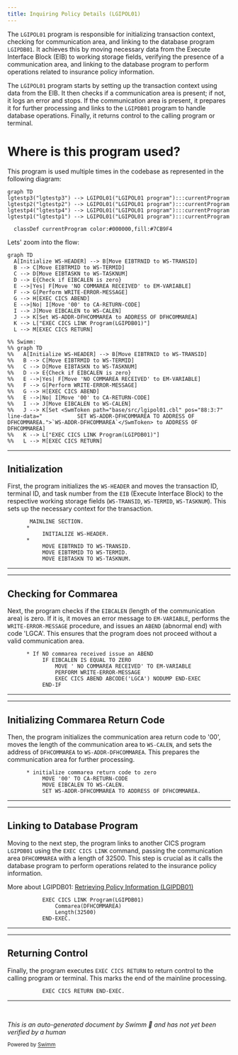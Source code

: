 ```yaml
---
title: Inquiring Policy Details (LGIPOL01)
---
```

The <SwmToken path="base/src/lgipol01.cbl" pos="13:6:6" line-data="       PROGRAM-ID. LGIPOL01.">`LGIPOL01`</SwmToken> program is responsible for initializing transaction context, checking for communication area, and linking to the database program <SwmToken path="base/src/lgipol01.cbl" pos="91:9:9" line-data="           EXEC CICS LINK Program(LGIPDB01)">`LGIPDB01`</SwmToken>. It achieves this by moving necessary data from the Execute Interface Block (EIB) to working storage fields, verifying the presence of a communication area, and linking to the database program to perform operations related to insurance policy information.

The <SwmToken path="base/src/lgipol01.cbl" pos="13:6:6" line-data="       PROGRAM-ID. LGIPOL01.">`LGIPOL01`</SwmToken> program starts by setting up the transaction context using data from the EIB. It then checks if a communication area is present; if not, it logs an error and stops. If the communication area is present, it prepares it for further processing and links to the <SwmToken path="base/src/lgipol01.cbl" pos="91:9:9" line-data="           EXEC CICS LINK Program(LGIPDB01)">`LGIPDB01`</SwmToken> program to handle database operations. Finally, it returns control to the calling program or terminal.

# Where is this program used?

This program is used multiple times in the codebase as represented in the following diagram:

```mermaid
graph TD
lgtestp3("lgtestp3") --> LGIPOL01("LGIPOL01 program"):::currentProgram
lgtestp2("lgtestp2") --> LGIPOL01("LGIPOL01 program"):::currentProgram
lgtestp4("lgtestp4") --> LGIPOL01("LGIPOL01 program"):::currentProgram
lgtestp1("lgtestp1") --> LGIPOL01("LGIPOL01 program"):::currentProgram

  classDef currentProgram color:#000000,fill:#7CB9F4
```

Lets' zoom into the flow:

```mermaid
graph TD
  A[Initialize WS-HEADER] --> B[Move EIBTRNID to WS-TRANSID]
  B --> C[Move EIBTRMID to WS-TERMID]
  C --> D[Move EIBTASKN to WS-TASKNUM]
  D --> E{Check if EIBCALEN is zero}
  E -->|Yes| F[Move 'NO COMMAREA RECEIVED' to EM-VARIABLE]
  F --> G[Perform WRITE-ERROR-MESSAGE]
  G --> H[EXEC CICS ABEND]
  E -->|No| I[Move '00' to CA-RETURN-CODE]
  I --> J[Move EIBCALEN to WS-CALEN]
  J --> K[Set WS-ADDR-DFHCOMMAREA to ADDRESS OF DFHCOMMAREA]
  K --> L["EXEC CICS LINK Program(LGIPDB01)"]
  L --> M[EXEC CICS RETURN]

%% Swimm:
%% graph TD
%%   A[Initialize WS-HEADER] --> B[Move EIBTRNID to WS-TRANSID]
%%   B --> C[Move EIBTRMID to WS-TERMID]
%%   C --> D[Move EIBTASKN to WS-TASKNUM]
%%   D --> E{Check if EIBCALEN is zero}
%%   E -->|Yes| F[Move 'NO COMMAREA RECEIVED' to EM-VARIABLE]
%%   F --> G[Perform WRITE-ERROR-MESSAGE]
%%   G --> H[EXEC CICS ABEND]
%%   E -->|No| I[Move '00' to CA-RETURN-CODE]
%%   I --> J[Move EIBCALEN to WS-CALEN]
%%   J --> K[Set <SwmToken path="base/src/lgipol01.cbl" pos="88:3:7" line-data="           SET WS-ADDR-DFHCOMMAREA TO ADDRESS OF DFHCOMMAREA.">`WS-ADDR-DFHCOMMAREA`</SwmToken> to ADDRESS OF DFHCOMMAREA]
%%   K --> L["EXEC CICS LINK Program(LGIPDB01)"]
%%   L --> M[EXEC CICS RETURN]
```

<SwmSnippet path="/base/src/lgipol01.cbl" line="70">

---

## Initialization

First, the program initializes the <SwmToken path="base/src/lgipol01.cbl" pos="72:3:5" line-data="           INITIALIZE WS-HEADER.">`WS-HEADER`</SwmToken> and moves the transaction ID, terminal ID, and task number from the `EIB` (Execute Interface Block) to the respective working storage fields (<SwmToken path="base/src/lgipol01.cbl" pos="74:7:9" line-data="           MOVE EIBTRNID TO WS-TRANSID.">`WS-TRANSID`</SwmToken>, <SwmToken path="base/src/lgipol01.cbl" pos="75:7:9" line-data="           MOVE EIBTRMID TO WS-TERMID.">`WS-TERMID`</SwmToken>, <SwmToken path="base/src/lgipol01.cbl" pos="76:7:9" line-data="           MOVE EIBTASKN TO WS-TASKNUM.">`WS-TASKNUM`</SwmToken>). This sets up the necessary context for the transaction.

```cobol
       MAINLINE SECTION.
      *
           INITIALIZE WS-HEADER.
      *
           MOVE EIBTRNID TO WS-TRANSID.
           MOVE EIBTRMID TO WS-TERMID.
           MOVE EIBTASKN TO WS-TASKNUM.
```

---

</SwmSnippet>

<SwmSnippet path="/base/src/lgipol01.cbl" line="78">

---

## Checking for Commarea

Next, the program checks if the <SwmToken path="base/src/lgipol01.cbl" pos="79:3:3" line-data="           IF EIBCALEN IS EQUAL TO ZERO">`EIBCALEN`</SwmToken> (length of the communication area) is zero. If it is, it moves an error message to <SwmToken path="base/src/lgipol01.cbl" pos="80:14:16" line-data="               MOVE &#39; NO COMMAREA RECEIVED&#39; TO EM-VARIABLE">`EM-VARIABLE`</SwmToken>, performs the <SwmToken path="base/src/lgipol01.cbl" pos="81:3:7" line-data="               PERFORM WRITE-ERROR-MESSAGE">`WRITE-ERROR-MESSAGE`</SwmToken> procedure, and issues an <SwmToken path="base/src/lgipol01.cbl" pos="78:15:15" line-data="      * If NO commarea received issue an ABEND">`ABEND`</SwmToken> (abnormal end) with code 'LGCA'. This ensures that the program does not proceed without a valid communication area.

```cobol
      * If NO commarea received issue an ABEND
           IF EIBCALEN IS EQUAL TO ZERO
               MOVE ' NO COMMAREA RECEIVED' TO EM-VARIABLE
               PERFORM WRITE-ERROR-MESSAGE
               EXEC CICS ABEND ABCODE('LGCA') NODUMP END-EXEC
           END-IF
```

---

</SwmSnippet>

<SwmSnippet path="/base/src/lgipol01.cbl" line="85">

---

## Initializing Commarea Return Code

Then, the program initializes the communication area return code to '00', moves the length of the communication area to <SwmToken path="base/src/lgipol01.cbl" pos="87:7:9" line-data="           MOVE EIBCALEN TO WS-CALEN.">`WS-CALEN`</SwmToken>, and sets the address of <SwmToken path="base/src/lgipol01.cbl" pos="88:7:7" line-data="           SET WS-ADDR-DFHCOMMAREA TO ADDRESS OF DFHCOMMAREA.">`DFHCOMMAREA`</SwmToken> to <SwmToken path="base/src/lgipol01.cbl" pos="88:3:7" line-data="           SET WS-ADDR-DFHCOMMAREA TO ADDRESS OF DFHCOMMAREA.">`WS-ADDR-DFHCOMMAREA`</SwmToken>. This prepares the communication area for further processing.

```cobol
      * initialize commarea return code to zero
           MOVE '00' TO CA-RETURN-CODE
           MOVE EIBCALEN TO WS-CALEN.
           SET WS-ADDR-DFHCOMMAREA TO ADDRESS OF DFHCOMMAREA.
```

---

</SwmSnippet>

<SwmSnippet path="/base/src/lgipol01.cbl" line="91">

---

## Linking to Database Program

Moving to the next step, the program links to another CICS program <SwmToken path="base/src/lgipol01.cbl" pos="91:9:9" line-data="           EXEC CICS LINK Program(LGIPDB01)">`LGIPDB01`</SwmToken> using the <SwmToken path="base/src/lgipol01.cbl" pos="91:1:5" line-data="           EXEC CICS LINK Program(LGIPDB01)">`EXEC CICS LINK`</SwmToken> command, passing the communication area <SwmToken path="base/src/lgipol01.cbl" pos="92:3:3" line-data="               Commarea(DFHCOMMAREA)">`DFHCOMMAREA`</SwmToken> with a length of 32500. This step is crucial as it calls the database program to perform operations related to the insurance policy information.

More about LGIPDB01: <SwmLink doc-title="Retrieving Policy Information (LGIPDB01)">[Retrieving Policy Information (LGIPDB01)](/.swm/retrieving-policy-information-lgipdb01.q633bzop.sw.md)</SwmLink>

```cobol
           EXEC CICS LINK Program(LGIPDB01)
               Commarea(DFHCOMMAREA)
               Length(32500)
           END-EXEC.
```

---

</SwmSnippet>

<SwmSnippet path="/base/src/lgipol01.cbl" line="96">

---

## Returning Control

Finally, the program executes <SwmToken path="base/src/lgipol01.cbl" pos="96:1:5" line-data="           EXEC CICS RETURN END-EXEC.">`EXEC CICS RETURN`</SwmToken> to return control to the calling program or terminal. This marks the end of the mainline processing.

```cobol
           EXEC CICS RETURN END-EXEC.
```

---

</SwmSnippet>

&nbsp;

*This is an auto-generated document by Swimm 🌊 and has not yet been verified by a human*

<SwmMeta version="3.0.0" repo-id="Z2l0aHViJTNBJTNBY2ljcy1nZW5hcHAtZGVtby1wbmMlM0ElM0FTd2ltbS1EZW1v" repo-name="cics-genapp-demo-pnc"><sup>Powered by [Swimm](https://app.swimm.io/)</sup></SwmMeta>
